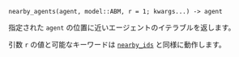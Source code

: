 ```
nearby_agents(agent, model::ABM, r = 1; kwargs...) -> agent
```

指定された `agent` の位置に近いエージェントのイテラブルを返します。

引数 `r` の値と可能なキーワードは [`nearby_ids`](@ref) と同様に動作します。
